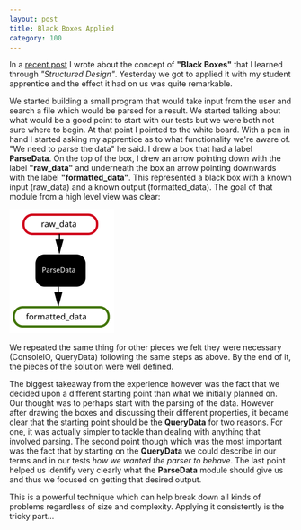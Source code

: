 ```yaml
---
layout: post
title: Black Boxes Applied
category: 100
---
```

In a [recent post](http://makisotman.com/100_words_challenge/100/2015/11/04/68.html) I wrote about the concept of __"Black Boxes"__ that I learned through _"Structured Design"_. Yesterday we got to applied it with my student apprentice and the effect it had on us was quite remarkable.

We started building a small program that would take input from the user and search a file which would be parsed for a result. We started talking about what would be a good point to start with our tests but we were both not sure where to begin. At that point I pointed to the white board. With a pen in hand I started asking my apprentice as to what functionality we're aware of. "We need to parse the data" he said. I drew a box that had a label __ParseData__. On the top of the box, I drew an arrow pointing down with the label __"raw\_data"__ and underneath the box an arrow pointing downwards with the label __"formatted\_data"__. This represented a black box with a known input (raw_data) and a known output (formatted\_data). The goal of that module from a high level view was clear:

![some](/assets/parse_data.svg)

We repeated the same thing for other pieces we felt they were necessary (ConsoleIO, QueryData) following the same steps as above. By the end of it, the pieces of the solution were well defined.

The biggest takeaway from the experience however was the fact that we decided upon a different starting point than what we initially planned on. Our thought was to perhaps start with the parsing of the data. However after drawing the boxes and discussing their different properties, it became clear that the starting point should be the __QueryData__ for two reasons. For one, it was actually simpler to tackle than dealing with anything that involved parsing. The second point though which was the most important was the fact that by starting on the __QueryData__ we could describe in our terms and in our tests _how we wanted the parser to behave_. The last point helped us identify very clearly what the __ParseData__ module should give us and thus we focused on getting that desired output.

This is a powerful technique which can help break down all kinds of problems regardless of size and complexity. Applying it consistently is the tricky part...
